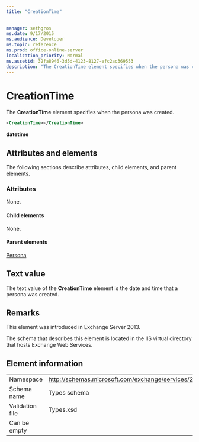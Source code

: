 ```yaml
---
title: "CreationTime"
 
 
manager: sethgros
ms.date: 9/17/2015
ms.audience: Developer
ms.topic: reference
ms.prod: office-online-server
localization_priority: Normal
ms.assetid: 32fa8946-3d5d-4123-8127-efc2ac369553
description: "The CreationTime element specifies when the persona was created."
---
```


# CreationTime

The **CreationTime** element specifies when the persona was created. 
  
```XML
<CreationTime></CreationTime>
```

 **datetime**
## Attributes and elements

The following sections describe attributes, child elements, and parent elements.
  
### Attributes

None.
  
#### Child elements

None.
  
#### Parent elements

[Persona](persona.md)
  
## Text value

The text value of the **CreationTime** element is the date and time that a persona was created. 
  
## Remarks

This element was introduced in Exchange Server 2013.
  
The schema that describes this element is located in the IIS virtual directory that hosts Exchange Web Services.
  
## Element information

|||
|:-----|:-----|
|Namespace  <br/> |http://schemas.microsoft.com/exchange/services/2006/types  <br/> |
|Schema name  <br/> |Types schema  <br/> |
|Validation file  <br/> |Types.xsd  <br/> |
|Can be empty  <br/> ||
   

